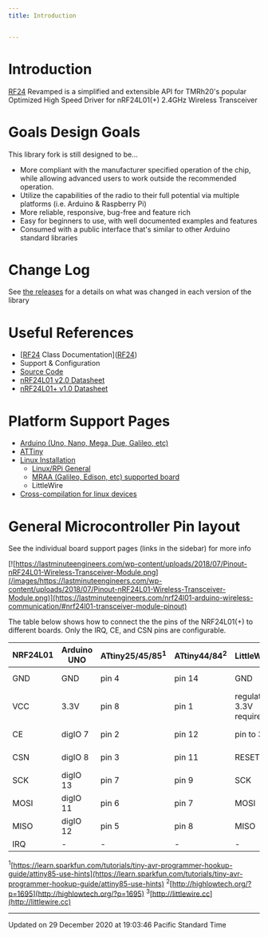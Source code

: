 ```yaml
---
title: Introduction


---
```


# Introduction


[RF24](/Classes/classRF24/) Revamped is a simplified and extensible API for TMRh20's popular Optimized High Speed Driver for nRF24L01(+) 2.4GHz Wireless Transceiver 


# Goals Design Goals

This library fork is still designed to be...



* More compliant with the manufacturer specified operation of the chip, while allowing advanced users to work outside the recommended operation.
* Utilize the capabilities of the radio to their full potential via multiple platforms (i.e. Arduino & Raspberry Pi)
* More reliable, responsive, bug-free and feature rich
* Easy for beginners to use, with well documented examples and features
* Consumed with a public interface that's similar to other Arduino standard libraries

# Change Log

See [the releases](http://github.com/2bndy5/RF24/releases) for a details on what was changed in each version of the library


# Useful References



* [[RF24](/Classes/classRF24/) Class Documentation]([RF24](/Classes/classRF24/))
* Support & Configuration
* [Source Code](https://github.com/2bndy5/RF24/tree/revamp)
* [nRF24L01 v2.0 Datasheet](http://github.com/2bndy5/RF24/raw/master/datasheets/nRF24L01_datasheet_v2.pdf)
* [nRF24L01+ v1.0 Datasheet](http://github.com/2bndy5/RF24/raw/master/datasheets/nRF24L01P_datasheet_v1.pdf)

# Platform Support Pages



* [Arduino (Uno, Nano, Mega, Due, Galileo, etc)](/Pages/md_docs_arduino/#page-md_docs_arduino)
* [ATTiny](/Pages/md_docs_attiny/#page-md_docs_attiny)
* [Linux Installation](/Pages/md_docs_linux_install/#page-md_docs_linux_install)
    * [Linux/RPi General](/Pages/md_docs_rpi_general/#page-md_docs_rpi_general)
    * [MRAA (Galileo, Edison, etc) supported board](/Pages/md_docs_mraa/#page-md_docs_mraa)
    * LittleWire
* [Cross-compilation for linux devices](/Pages/md_docs_cross_compilation/#page-md_docs_cross_compilation)

# General Microcontroller Pin layout

See the individual board support pages (links in the sidebar) for more info

[![https://lastminuteengineers.com/wp-content/uploads/2018/07/Pinout-nRF24L01-Wireless-Transceiver-Module.png](/images/https://lastminuteengineers.com/wp-content/uploads/2018/07/Pinout-nRF24L01-Wireless-Transceiver-Module.png)](https://lastminuteengineers.com/nrf24l01-arduino-wireless-communication/#nrf24l01-transceiver-module-pinout)

The table below shows how to connect the the pins of the NRF24L01(+) to different boards. Only the IRQ, CE, and CSN pins are configurable.


| NRF24L01   | Arduino UNO   | ATtiny25/45/85<sup>1</sup> | ATtiny44/84<sup>2</sup> | LittleWire<sup>3</sup> | RPi   | RPi -P1 Connector    |
|  -------- | -------- | -------- | -------- | -------- | -------- | -------- |
| GND   | GND   | pin 4   | pin 14   | GND   | rpi-gnd   | 25    |
| VCC   | 3.3V   | pin 8   | pin 1   | regulator 3.3V required   | rpi-3v3   | 17    |
| CE   | digIO 7   | pin 2   | pin 12   | pin to 3.3V   | rpi-gpio22   | 15    |
| CSN   | digIO 8   | pin 3   | pin 11   | RESET   | rpi-gpio8   | 24    |
| SCK   | digIO 13   | pin 7   | pin 9   | SCK   | rpi-sckl   | 23    |
| MOSI   | digIO 11   | pin 6   | pin 7   | MOSI   | rpi-mosi   | 19    |
| MISO   | digIO 12   | pin 5   | pin 8   | MISO   | rpi-miso   | 21    |
| IRQ   | -   | -   | -   | -   | -   | -    |


<sup>1</sup>[https://learn.sparkfun.com/tutorials/tiny-avr-programmer-hookup-guide/attiny85-use-hints](https://learn.sparkfun.com/tutorials/tiny-avr-programmer-hookup-guide/attiny85-use-hints)
<sup>2</sup>[http://highlowtech.org/?p=1695](http://highlowtech.org/?p=1695)
<sup>3</sup>[http://littlewire.cc](http://littlewire.cc)

-------------------------------

Updated on 29 December 2020 at 19:03:46 Pacific Standard Time
